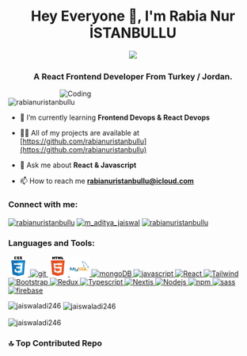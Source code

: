 <h1 align="center">Hey Everyone 👋, I'm Rabia Nur İSTANBULLU </h1>
<div align="center"> <img src="https://media.licdn.com/dms/image/D4D16AQG8_gWc7H0Szw/profile-displaybackgroundimage-shrink_350_1400/0/1697212979387?e=1702512000&v=beta&t=0sprYdw3PWk2q-pYx7U1agwjtWZu2JGVr3UGc_B62cE"/> </div>
<h3 align="center">A React Frontend Developer From Turkey / Jordan.</h3>
<img align="right" alt="Coding" width="400" src="./bg.gif">

<p align="left"> <img src="https://komarev.com/ghpvc/?username=rabianuristanbullu&label=Profile%20views&color=0e75b6&style=flat" alt="rabianuristanbullu" /> </p>

- 🌱 I’m currently learning **Frontend Devops & React Devops**

- 👨‍💻 All of my projects are available at [https://github.com/rabianuristanbullu](https://github.com/rabianuristanbullu)

- 💬 Ask me about **React & Javascript**

- 📫 How to reach me **rabianuristanbullu@icloud.com**

<h3 align="left">Connect with me:</h3>
<p align="left">
<a href="https://www.linkedin.com/in/rabia-nur-istanbullu-523989264/" target="blank"><img align="center" src="https://raw.githubusercontent.com/rahuldkjain/github-profile-readme-generator/master/src/images/icons/Social/linked-in-alt.svg" alt="rabianuristanbullu" height="30" width="40" /></a>
<a href="https://www.instagram.com/rabianuristanbullu/" target="blank"><img align="center" src="https://raw.githubusercontent.com/rahuldkjain/github-profile-readme-generator/master/src/images/icons/Social/instagram.svg" alt="m_aditya_jaiswal" height="30" width="40" /></a>
<a href="https://www.youtube.com/channel/UC1XLb_DoX2eNWGKjkh2epwA" target="blank"><img align="center" src="https://raw.githubusercontent.com/rahuldkjain/github-profile-readme-generator/master/src/images/icons/Social/youtube.svg" alt="rabianuristanbullu" height="30" width="40" /></a>
  
</p>

<h3 align="left">Languages and Tools:</h3>

<p align="left"> 
<a href="https://www.w3schools.com/css/" target="_blank" rel="noreferrer"> <img src="https://raw.githubusercontent.com/devicons/devicon/master/icons/css3/css3-original-wordmark.svg" alt="css3" width="40" height="40"/> </a><a href="https://git-scm.com/" target="_blank" rel="noreferrer"> <img src="https://www.vectorlogo.zone/logos/git-scm/git-scm-icon.svg" alt="git" width="40" height="40"/> </a>  
<a href="https://www.w3.org/html/" target="_blank" rel="noreferrer"> <img src="https://raw.githubusercontent.com/devicons/devicon/master/icons/html5/html5-original-wordmark.svg" alt="html5" width="40" height="40"/> </a> <a href="https://www.mysql.com/" target="_blank" rel="noreferrer"> <img src="https://raw.githubusercontent.com/devicons/devicon/master/icons/mysql/mysql-original-wordmark.svg" alt="mysql" width="40" height="40"/> </a><a href="https://www.mongodb.com/" target="_blank" rel="noreferrer"> <img src="https://w7.pngwing.com/pngs/956/695/png-transparent-mongodb-original-wordmark-logo-icon-thumbnail.png" alt="mongoDB" width="40" height="40"/> </a><a href="https://www.w3schools.com/js/" target="_blank" rel="noreferrer"> <img src="https://toppng.com/uploads/preview/javascript-logo-number-angularjs-node-javascript-logo-11563241338go76tq0nxz.png" alt="javascript" width="40" height="40"/> </a><a href="https://react.dev/" target="_blank" rel="noreferrer"> <img src="https://upload.wikimedia.org/wikipedia/commons/thumb/a/a7/React-icon.svg/1150px-React-icon.svg.png" alt="React" width="40" height="40"/> </a><a href="https://tailwindcss.com/" target="_blank" rel="noreferrer"> <img src="https://static-00.iconduck.com/assets.00/tailwind-css-icon-2048x1229-u8dzt4uh.png" alt="Tailwind" width="40" height="40"/> </a><a href="https://getbootstrap.com/" target="_blank" rel="noreferrer"> <img src="https://cdn-icons-png.flaticon.com/512/5968/5968672.png" alt="Bootstrap" width="40" height="40"/> </a>
<a href="https://redux.js.org/" target="_blank" rel="noreferrer"> <img src="https://cdn.icon-icons.com/icons2/2415/PNG/512/redux_original_logo_icon_146365.png" alt="Redux" width="40" height="40"/> </a>
<a href="https://www.typescriptlang.org/" target="_blank" rel="noreferrer"> <img src="https://cdn.icon-icons.com/icons2/2415/PNG/512/typescript_original_logo_icon_146317.png" alt="Typescript" width="40" height="40"/> </a><a href="https://nextjs.org/" target="_blank" rel="noreferrer"> <img src="https://static-00.iconduck.com/assets.00/next-js-icon-2048x2048-5dqjgeku.png" alt="Nextjs" width="40" height="40"/> </a>
<a href="https://nodejs.org/tr" target="_blank" rel="noreferrer"> <img src="https://static-00.iconduck.com/assets.00/node-js-icon-454x512-nztofx17.png" alt="Nodejs" width="40" height="40"/> </a>
<a href="https://www.npmjs.com/" target="_blank" rel="noreferrer"> <img src="https://upload.wikimedia.org/wikipedia/commons/thumb/d/db/Npm-logo.svg/1024px-Npm-logo.svg.png" alt="npm" width="40" height="40"/> </a>
<a href="https://sass-lang.com/" target="_blank" rel="noreferrer"> <img src="https://upload.wikimedia.org/wikipedia/commons/thumb/9/96/Sass_Logo_Color.svg/1280px-Sass_Logo_Color.svg.png" alt="sass" width="40" height="40"/> </a><a href="https://firebase.google.com/" target="_blank" rel="noreferrer"> <img src="https://cdn4.iconfinder.com/data/icons/google-i-o-2016/512/google_firebase-2-512.png" alt="firebase" width="40" height="40"/> </a>


<p><img align="left" src="https://github-readme-stats.vercel.app/api/top-langs?username=rabianuristanbullu&show_icons=true&locale=en&layout=compact" alt="jaiswaladi246" /></p>

<p>&nbsp;<img align="center" src="https://github-readme-stats.vercel.app/api?username=rabianuristanbullu&show_icons=true&locale=en" alt="jaiswaladi246" /></p>

<p><img align="center" src="https://github-readme-streak-stats.herokuapp.com/?user=rabianuristanbullu&" alt="jaiswaladi246" /></p>

### 🔝 Top Contributed Repo
